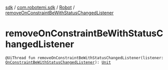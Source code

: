 [sdk](../../index.md) / [com.robotemi.sdk](../index.md) / [Robot](index.md) / [removeOnConstraintBeWithStatusChangedListener](./remove-on-constraint-be-with-status-changed-listener.md)

# removeOnConstraintBeWithStatusChangedListener

`@UiThread fun removeOnConstraintBeWithStatusChangedListener(listener: `[`OnConstraintBeWithStatusChangedListener`](../../com.robotemi.sdk.listeners/-on-constraint-be-with-status-changed-listener/index.md)`): `[`Unit`](https://kotlinlang.org/api/latest/jvm/stdlib/kotlin/-unit/index.html)